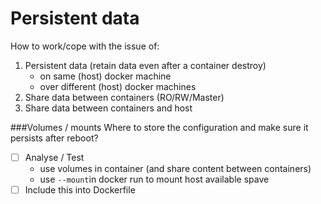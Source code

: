 # Persistent data
How to work/cope with the issue of:
1. Persistent data (retain data even after a container destroy)
    - on same (host) docker machine
    - over different (host) docker machines
2. Share data between containers (RO/RW/Master)
3. Share data between containers and host

###Volumes / mounts
Where to store the configuration and make sure it persists after reboot?
- [ ] Analyse / Test
  - use volumes in container (and share content between containers)
  - use `--mount`in docker run to mount host available spave
- [ ] Include this into Dockerfile
